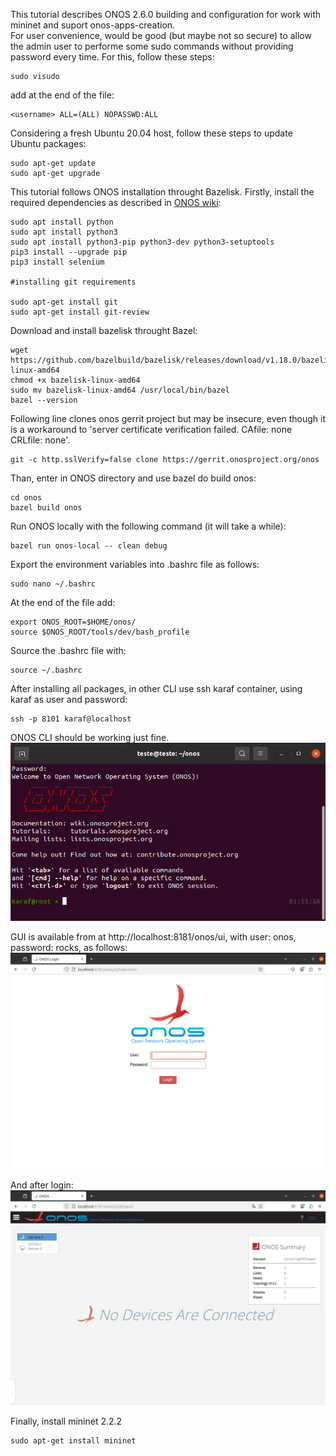 This tutorial describes ONOS 2.6.0 building and configuration for work with mininet and suport onos-apps-creation.<br/>
For user convenience, would be good (but maybe not so secure) to allow the admin user to performe some sudo commands without providing password every time. For this, follow these steps:


```sheel
sudo visudo
```


add at the end of the file:
```
<username> ALL=(ALL) NOPASSWD:ALL
```

Considering a fresh Ubuntu 20.04 host, follow these steps to update Ubuntu packages:

```sheel
sudo apt-get update
sudo apt-get upgrade
```
This tutorial follows ONOS installation throught Bazelisk. Firstly, install the required dependencies as described in [ONOS wiki](https://wiki.onosproject.org/display/ONOS/Installing+required+tools):

```
sudo apt install python
sudo apt install python3
sudo apt install python3-pip python3-dev python3-setuptools
pip3 install --upgrade pip
pip3 install selenium

#installing git requirements

sudo apt-get install git
sudo apt-get install git-review
```


Download and install bazelisk throught Bazel:


```
wget https://github.com/bazelbuild/bazelisk/releases/download/v1.18.0/bazelisk-linux-amd64
chmod +x bazelisk-linux-amd64
sudo mv bazelisk-linux-amd64 /usr/local/bin/bazel
bazel --version
```

Following line clones onos gerrit project but may be insecure, even though it is a workaround to 'server certificate verification failed. CAfile: none CRLfile: none'.


```
git -c http.sslVerify=false clone https://gerrit.onosproject.org/onos
```

Than, enter in ONOS directory and use bazel do build onos:


```
cd onos
bazel build onos
```

Run ONOS locally with the following command (it will take a while):


```
bazel run onos-local -- clean debug
```


Export the environment variables into .bashrc file as follows:


```
sudo nano ~/.bashrc
```

At the end of the file add:


```
export ONOS_ROOT=$HOME/onos/
source $ONOS_ROOT/tools/dev/bash_profile
```


Source the .bashrc file with:


```
source ~/.bashrc
```

After installing all packages, in other CLI use ssh karaf container, using karaf as user and password:

```
ssh -p 8101 karaf@localhost
```

ONOS CLI should be working just fine.<br/>
![file](https://github.com/alemilan/Software-Defined-Networks---SDN/blob/main/Tutorials/onos.png)


GUI is available from at http://localhost:8181/onos/ui, with user: onos, password: rocks, as follows:<br/>
![file](https://github.com/alemilan/Software-Defined-Networks---SDN/blob/main/Tutorials/onos_gui.png)

And after login:<br/>
![file](https://github.com/alemilan/Software-Defined-Networks---SDN/blob/main/Tutorials/onos_login.png)


Finally, install mininet 2.2.2

```
sudo apt-get install mininet
```
